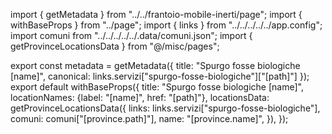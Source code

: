 import { getMetadata } from "../../frantoio-mobile-inerti/page";
import { withBaseProps } from "../page";
import { links } from "../../../../../app.config";
import comuni from "../../../../../.data/comuni.json";
import { getProvinceLocationsData } from "@/misc/pages";

export const metadata = getMetadata({
  title: "Spurgo fosse biologiche [name]",
  canonical: links.servizi["spurgo-fosse-biologiche"]["[path]"]
});
export default withBaseProps({ 
    title: "Spurgo fosse biologiche [name]", 
    locationNames: {label: "[name]", href: "[path]"},
    locationsData: getProvinceLocationsData({
      links: links.servizi["spurgo-fosse-biologiche"],
      comuni: comuni["[province.path]"],
      name: "[province.name]",
  }),
});
